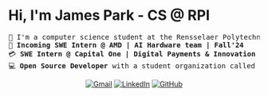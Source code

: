 # Hi, I'm James Park - CS @ RPI

<pre>
&#128214; I'm a computer science student at the Rensselaer Polytechnic Institute  
&#128190; <b>Incoming SWE Intern @ AMD | AI Hardware team | Fall'24</b>  
&#128179; <b>SWE Intern @ Capital One | Digital Payments & Innovation team | Summer'24</b>  
&#128187; <b>Open Source Developer</b> with a student organization called <b>RCOS (Rensselaer Center for Open Source)</b>
</pre>

<p align="center">
	<a href="mailto:jamesdpark1@gmail.com"><img img src="https://img.shields.io/badge/Gmail-D14836?style=for-the-badge&logo=gmail&logoColor=white" alt="Gmail"/></a>
	<a href="https://www.linkedin.com/in/jvmespark/"><img src="https://img.shields.io/badge/linkedin-%230077B5.svg?style=for-the-badge&logo=linkedin&logoColor=white" alt="LinkedIn"/></a>
	<a href="https://github.com/jvmespark"><img src="https://img.shields.io/badge/github-%23121011.svg?style=for-the-badge&logo=github&logoColor=white" alt="GitHub"/></a>
     <!-- <a href="https://www.youtube.com/@todo"><img src="https://img.shields.io/badge/YouTube-%23FF0000.svg?style=for-the-badge&logo=YouTube&logoColor=white" alt="YouTube"/></a> --
	https://gist.github.com/oliveratgithub/0bf11a9aff0d6da7b46f1490f86a71eb/
>
